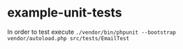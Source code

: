 # example-unit-tests

In order to test execute `./vendor/bin/phpunit --bootstrap vendor/autoload.php src/tests/EmailTest`